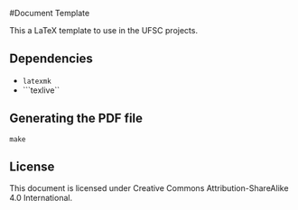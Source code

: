 #Document Template

This a LaTeX template to use in the UFSC projects.

## Dependencies

* ```latexmk```
* ```texlive``

## Generating the PDF file

```
make
```

## License

This document is licensed under Creative Commons Attribution-ShareAlike 4.0 International.
